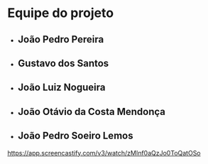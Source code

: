 <h1>Equipe do projeto</h1>
<ul>
	<li><h2>João Pedro Pereira</h2></li>
	<li><h2>Gustavo dos Santos</h2></li>
	<li><h2>João Luiz Nogueira</h2></li>
	<li><h2>João Otávio da Costa Mendonça</h2></li>
	<li><h2>João Pedro Soeiro Lemos</h2></li>
</ul>

https://app.screencastify.com/v3/watch/zMInf0aQzJo0ToQatOSo
